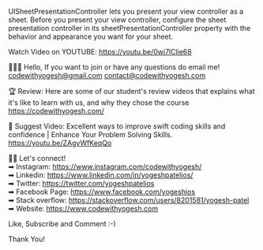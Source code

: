 UISheetPresentationController lets you present your view controller as a sheet. Before you present your view controller, configure the sheet presentation controller in its sheetPresentationController property with the behavior and appearance you want for your sheet.

Watch Video on YOUTUBE: https://youtu.be/0wi7lClie68

👩🏻‍💻 Hello, If you want to join or have any questions do email me!
codewithyogesh@gmail.com
contact@codewithyogesh.com

🏆 Review:
Here are some of our student's review videos that explains what it's like to learn with us, and why they chose the course
https://codewithyogesh.com/

🔗 Suggest Video: Excellent ways to improve swift coding skills and confidence | Enhance Your Problem Solving Skills.
https://youtu.be/ZAgvWfKeqQo

👋🏻 Let's connect!<br/>
➡ Instagram: https://www.instagram.com/codewithyogesh/ <br/>
➡ Linkedin: https://www.linkedin.com/in/yogeshpatelios/<br/>
➡ Twitter: https://twitter.com/yogeshpatelios<br/>
➡ Facebook Page: https://www.facebook.com/yogeshios<br/>
➡ Stack overflow: https://stackoverflow.com/users/8201581/yogesh-patel<br/>
➡ Website: https://www.codewithyogesh.com<br/>

Like, Subscribe and Comment :-)

Thank You!
